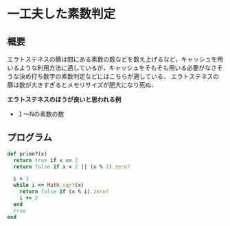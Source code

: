 # 一工夫した素数判定

## 概要
エラトステネスの篩は間にある素数の数などを数え上げるなど，キャッシュを用いるような利用方法に適しているが，キャッシュをそもそも用いる必要がなさそうな決め打ち数字の素数判定などにはこちらが適している．
エラトステネスの篩は数が大きすぎるとメモリサイズが肥大になり死ぬ．

**エラトステネスのほうが良いと思われる例**
- １〜Nの素数の数

## プログラム

```ruby
def prime?(x)
  return true if x == 2
  return false if x < 2 || (x % 2).zero?

  i = 3
  while i <= Math.sqrt(x)
    return false if (x % i).zero?
    i += 2
  end
  true
end
```
